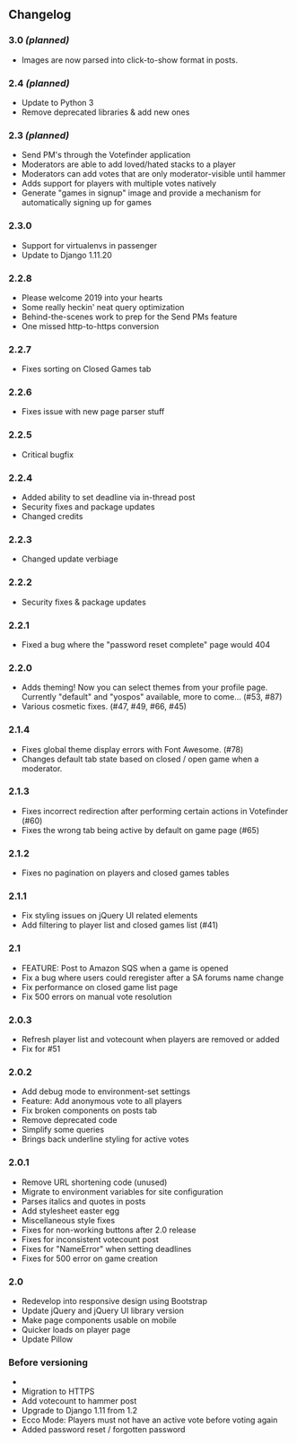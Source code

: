 ## Changelog

### 3.0 _(planned)_
- Images are now parsed into click-to-show format in posts.

### 2.4 _(planned)_
- Update to Python 3
- Remove deprecated libraries & add new ones

### 2.3 _(planned)_
- Send PM's through the Votefinder application
- Moderators are able to add loved/hated stacks to a player
- Moderators can add votes that are only moderator-visible until hammer
- Adds support for players with multiple votes natively
- Generate "games in signup" image and provide a mechanism for automatically signing up for games

### 2.3.0
- Support for virtualenvs in passenger
- Update to Django 1.11.20

### 2.2.8
- Please welcome 2019 into your hearts
- Some really heckin' neat query optimization
- Behind-the-scenes work to prep for the Send PMs feature
- One missed http-to-https conversion

### 2.2.7
- Fixes sorting on Closed Games tab

### 2.2.6
- Fixes issue with new page parser stuff

### 2.2.5
- Critical bugfix

### 2.2.4
- Added ability to set deadline via in-thread post
- Security fixes and package updates
- Changed credits

### 2.2.3
- Changed update verbiage

### 2.2.2
- Security fixes & package updates

### 2.2.1
- Fixed a bug where the "password reset complete" page would 404

### 2.2.0
- Adds theming! Now you can select themes from your profile page. Currently "default" and "yospos" available, more to come... (#53, #87)
- Various cosmetic fixes. (#47, #49, #66, #45)

### 2.1.4
- Fixes global theme display errors with Font Awesome. (#78)
- Changes default tab state based on closed / open game when a moderator.

### 2.1.3
- Fixes incorrect redirection after performing certain actions in Votefinder (#60)
- Fixes the wrong tab being active by default on game page (#65)

### 2.1.2
- Fixes no pagination on players and closed games tables

### 2.1.1
- Fix styling issues on jQuery UI related elements
- Add filtering to player list and closed games list (#41)

### 2.1
- FEATURE: Post to Amazon SQS when a game is opened
- Fix a bug where users could reregister after a SA forums name change
- Fix performance on closed game list page
- Fix 500 errors on manual vote resolution

### 2.0.3
- Refresh player list and votecount when players are removed or added
- Fix for #51

### 2.0.2
- Add debug mode to environment-set settings
- Feature: Add anonymous vote to all players
- Fix broken components on posts tab
- Remove deprecated code
- Simplify some queries
- Brings back underline styling for active votes


### 2.0.1
- Remove URL shortening code (unused)
- Migrate to environment variables for site configuration
- Parses italics and quotes in posts
- Add stylesheet easter egg
- Miscellaneous style fixes
- Fixes for non-working buttons after 2.0 release
- Fixes for inconsistent votecount post
- Fixes for "NameError" when setting deadlines
- Fixes for 500 error on game creation

### 2.0
- Redevelop into responsive design using Bootstrap
- Update jQuery and jQuery UI library version
- Make page components usable on mobile
- Quicker loads on player page
- Update Pillow

### Before versioning
- 
- Migration to HTTPS
- Add votecount to hammer post
- Upgrade to Django 1.11 from 1.2
- Ecco Mode: Players must not have an active vote before voting again
- Added password reset / forgotten password
